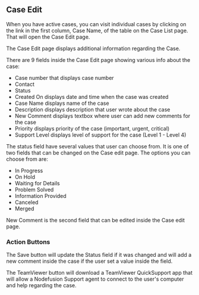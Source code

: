 ## Case Edit

When you have active cases, you can visit individual cases by clicking on the link in the first column, Case Name, of the table on the Case List page.
That will open the Case Edit page.

The Case Edit page displays additional information regarding the Case.

There are 9 fields inside the Case Edit page showing various info about the case:
- Case number that displays case number
- Contact 
- Status
- Created On displays date and time when the case was created
- Case Name displays name of the case
- Description displays description that user wrote about the case
- New Comment displays textbox where user can add new comments for the case
- Priority displays priority of the case (important, urgent, critical)
- Support Level displays level of support for the case (Level 1 - Level 4)

The status field have several values that user can choose from. It is one of two fields that can be changed on the Case edit page.
The options you can choose from are: 
 - In Progress
 - On Hold
 - Waiting for Details
 - Problem Solved
 - Information Provided
 - Canceled
 - Merged

New Comment is the second field that can be edited inside the Case edit page.

### Action Buttons

The Save button will update the Status field if it was changed and will add a new comment inside the case if the user set a value inside the field.

The TeamViewer button will download a TeamViewer QuickSupport app that will allow a Nodefusion Support agent to connect to the user's computer and help regarding the case.